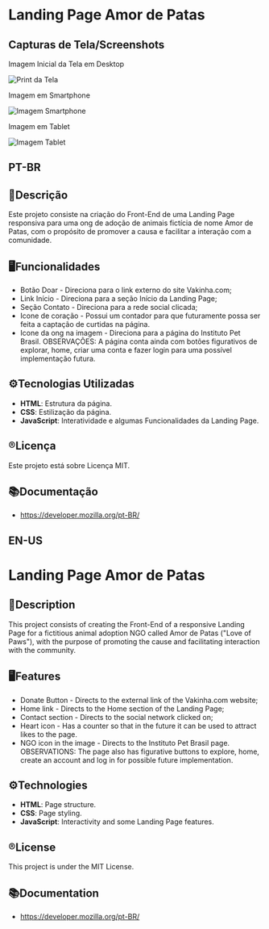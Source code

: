 # Landing Page Amor de Patas


## Capturas de Tela/Screenshots
Imagem Inicial da Tela em Desktop

![Print da Tela](https://github.com/jessieFerrS/Projetos-Front-End/assets/114115950/149ec3a0-bbae-4199-be18-1edede692b98)

Imagem em Smartphone

![Imagem Smartphone](https://github.com/jessieFerrS/Projetos-Front-End/blob/main/Iniciante/Landing_Page/img/Imagem%20em%20Smartphone.gif)

Imagem em Tablet

![Imagem Tablet](https://github.com/jessieFerrS/Projetos-Front-End/blob/main/Iniciante/Landing_Page/img/Imagem%20em%20Tablets.gif)



## **PT-BR**
## 📄Descrição
Este projeto consiste na criação do Front-End de uma Landing Page responsiva para uma ong de adoção de animais fictícia de nome Amor de Patas, com o propósito de promover a causa e facilitar a interação com a comunidade.

## 🖥️Funcionalidades
- Botão Doar - Direciona para o link externo do site Vakinha.com;
- Link Início - Direciona para a seção Início da Landing Page;
- Seção Contato - Direciona para a rede social clicada;
- Icone de coração - Possui um contador para que futuramente possa ser feita a captação de curtidas na página.
- Icone da ong na imagem - Direciona para a página do Instituto Pet Brasil.
OBSERVAÇÕES: A página conta ainda com botões figurativos de explorar, home, criar uma conta e fazer login para uma possível implementação futura.

## ⚙️Tecnologias Utilizadas
- **HTML**: Estrutura da página.
- **CSS**: Estilização da página.
- **JavaScript**: Interatividade e algumas Funcionalidades da Landing Page.

## ®️Licença
Este projeto está sobre Licença MIT.

## 📚Documentação
- https://developer.mozilla.org/pt-BR/

## **EN-US**
# Landing Page Amor de Patas

## 📄Description
This project consists of creating the Front-End of a responsive Landing Page for a fictitious animal adoption NGO called Amor de Patas ("Love of Paws"), with the purpose of promoting the cause and facilitating interaction with the community.

## 🖥️Features
- Donate Button - Directs to the external link of the Vakinha.com website;
- Home link - Directs to the Home section of the Landing Page;
- Contact section - Directs to the social network clicked on;
- Heart icon - Has a counter so that in the future it can be used to attract likes to the page.
- NGO icon in the image - Directs to the Instituto Pet Brasil page.
OBSERVATIONS: The page also has figurative buttons to explore, home, create an account and log in for possible future implementation.

## ⚙️Technologies
- **HTML**: Page structure.
- **CSS**: Page styling.
- **JavaScript**: Interactivity and some Landing Page features.

## ®️License
This project is under the MIT License.

## 📚Documentation
- https://developer.mozilla.org/pt-BR/
